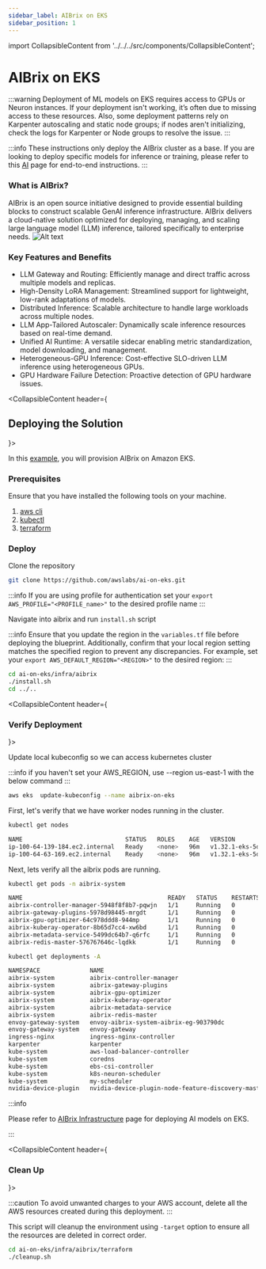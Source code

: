 ```yaml
---
sidebar_label: AIBrix on EKS
sidebar_position: 1
---
```

import CollapsibleContent from '../../../src/components/CollapsibleContent';

# AIBrix on EKS

:::warning
Deployment of ML models on EKS requires access to GPUs or Neuron instances. If your deployment isn't working, it’s often due to missing access to these resources. Also, some deployment patterns rely on Karpenter autoscaling and static node groups; if nodes aren't initializing, check the logs for Karpenter or Node groups to resolve the issue.
:::

:::info
These instructions only deploy the AIBrix cluster as a base. If you are looking to deploy specific models for inference or training, please refer to this [AI](https://awslabs.github.io/ai-on-eks/docs/blueprints) page for end-to-end instructions.
:::

### What is AIBrix?
AIBrix is an open source initiative designed to provide essential building blocks to construct scalable GenAI inference infrastructure. AIBrix delivers a cloud-native solution optimized for deploying, managing, and scaling large language model (LLM) inference, tailored specifically to enterprise needs.
![Alt text](https://aibrix.readthedocs.io/latest/_images/aibrix-architecture-v1.jpeg)

### Key Features and Benefits
* LLM Gateway and Routing: Efficiently manage and direct traffic across multiple models and replicas.
* High-Density LoRA Management: Streamlined support for lightweight, low-rank adaptations of models.
* Distributed Inference: Scalable architecture to handle large workloads across multiple nodes.
* LLM App-Tailored Autoscaler: Dynamically scale inference resources based on real-time demand.
* Unified AI Runtime: A versatile sidecar enabling metric standardization, model downloading, and management.
* Heterogeneous-GPU Inference: Cost-effective SLO-driven LLM inference using heterogeneous GPUs.
* GPU Hardware Failure Detection: Proactive detection of GPU hardware issues.


<CollapsibleContent header={<h2><span>Deploying the Solution</span></h2>}>

In this [example](https://github.com/awslabs/ai-on-eks/tree/main/infra/aibrix/terraform), you will provision AIBrix on Amazon EKS.

### Prerequisites

Ensure that you have installed the following tools on your machine.

1. [aws cli](https://docs.aws.amazon.com/cli/latest/userguide/install-cliv2.html)
2. [kubectl](https://Kubernetes.io/docs/tasks/tools/)
3. [terraform](https://learn.hashicorp.com/tutorials/terraform/install-cli)

### Deploy

Clone the repository

```bash
git clone https://github.com/awslabs/ai-on-eks.git
```

:::info
If you are using profile for authentication
set your `export AWS_PROFILE="<PROFILE_name>"` to the desired profile name
:::

Navigate into aibrix and run `install.sh` script

:::info
Ensure that you update the region in the `variables.tf` file before deploying the blueprint.
Additionally, confirm that your local region setting matches the specified region to prevent any discrepancies.
For example, set your `export AWS_DEFAULT_REGION="<REGION>"` to the desired region:
:::


```bash
cd ai-on-eks/infra/aibrix
./install.sh
cd ../..
```

</CollapsibleContent>

<CollapsibleContent header={<h3><span>Verify Deployment</span></h3>}>

Update local kubeconfig so we can access kubernetes cluster

:::info
if you haven't set your AWS_REGION, use --region us-east-1 with the below command
:::

```bash
aws eks  update-kubeconfig --name aibrix-on-eks
```

First, let's verify that we have worker nodes running in the cluster.

```bash
kubectl get nodes
```

```bash
NAME                             STATUS   ROLES    AGE   VERSION
ip-100-64-139-184.ec2.internal   Ready    <none>   96m   v1.32.1-eks-5d632ec
ip-100-64-63-169.ec2.internal    Ready    <none>   96m   v1.32.1-eks-5d632ec
```

Next, lets verify all the aibrix pods are running.

``` bash
kubectl get pods -n aibrix-system
```

```bash
NAME                                         READY   STATUS    RESTARTS   AGE
aibrix-controller-manager-5948f8f8b7-pqwjn   1/1     Running   0          83m
aibrix-gateway-plugins-5978d98445-mrgdt      1/1     Running   0          83m
aibrix-gpu-optimizer-64c978ddd8-944mp        1/1     Running   0          83m
aibrix-kuberay-operator-8b65d7cc4-xw6bd      1/1     Running   0          83m
aibrix-metadata-service-5499dc64b7-q6rfc     1/1     Running   0          83m
aibrix-redis-master-576767646c-lqdkk         1/1     Running   0          83m
```

```bash
kubectl get deployments -A
```

```bash
NAMESPACE              NAME                                                 READY   UP-TO-DATE   AVAILABLE   AGE
aibrix-system          aibrix-controller-manager                            1/1     1            1           11m
aibrix-system          aibrix-gateway-plugins                               1/1     1            1           11m
aibrix-system          aibrix-gpu-optimizer                                 1/1     1            1           11m
aibrix-system          aibrix-kuberay-operator                              1/1     1            1           11m
aibrix-system          aibrix-metadata-service                              1/1     1            1           10m
aibrix-system          aibrix-redis-master                                  1/1     1            1           11m
envoy-gateway-system   envoy-aibrix-system-aibrix-eg-903790dc               1/1     1            1           11m
envoy-gateway-system   envoy-gateway                                        1/1     1            1           12m
ingress-nginx          ingress-nginx-controller                             1/1     1            1           11m
karpenter              karpenter                                            2/2     2            2           99m
kube-system            aws-load-balancer-controller                         2/2     2            2           12m
kube-system            coredns                                              2/2     2            2           102m
kube-system            ebs-csi-controller                                   2/2     2            2           80m
kube-system            k8s-neuron-scheduler                                 1/1     1            1           12m
kube-system            my-scheduler                                         1/1     1            1           12m
nvidia-device-plugin   nvidia-device-plugin-node-feature-discovery-master   1/1     1            1           12m
```

:::info

Please refer to [AIBrix Infrastructure](https://awslabs.github.io/ai-on-eks/docs/blueprints) page for deploying AI models on EKS.

:::

</CollapsibleContent>

<CollapsibleContent header={<h3><span>Clean Up</span></h3>}>

:::caution
To avoid unwanted charges to your AWS account, delete all the AWS resources created during this deployment.
:::

This script will cleanup the environment using `-target` option to ensure all the resources are deleted in correct order.

```bash
cd ai-on-eks/infra/aibrix/terraform
./cleanup.sh
```

</CollapsibleContent>
